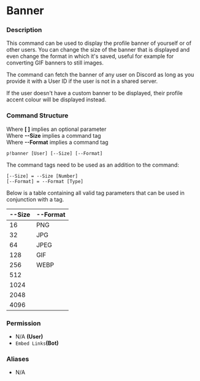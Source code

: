 # Banner

### Description

This command can be used to display the profile banner of yourself or of other users. You can change the size of the banner that is displayed and even change the format in which it's saved, useful for example for converting GIF banners to still images.

The command can fetch the banner of any user on Discord as long as you provide it with a User ID if the user is not in a shared server.  
  
If the user doesn't have a custom banner to be displayed, their profile accent colour will be displayed instead.

### Command Structure

Where **\[ \]** implies an optional parameter  
Where **--Size** implies a command tag   
Where **--Format** implies a command tag

```text
p!banner [User] [--Size] [--Format]
```

The command tags need to be used as an addition to the command:

```text
[--Size] = --Size [Number]
[--Format] = --Format [Type]
```

Below is a table containing all valid tag parameters that can be used in conjunction with a tag.

| **--Size** | --Format |
| :--- | :--- |
| 16 | PNG |
| 32 | JPG |
| 64 | JPEG |
| 128 | GIF |
| 256 | WEBP |
| 512 |  |
| 1024 |  |
| 2048 |  |
| 4096 |  |

### **Permission**

* N/A **\(User\)**
* `Embed Links`**\(Bot\)**

### Aliases

* N/A

